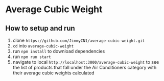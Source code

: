 # Average Cubic Weight 

## How to setup and run

1. clone `https://github.com/JimmyCN1/average-cubic-weight.git`
2. `cd` into `average-cubic-weight`
3. run `npm install` to download dependencies
4. run `npm run start`
5. navigate to local `http://localhost:3000/average-cubic-weight` to see the list of products that fall under the Air Conditioners category with their average cubic weights calculated